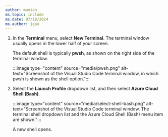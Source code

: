 ```yaml
---
author: mumian
ms.topic: include
ms.date: 07/19/2024
ms.author: jgao
---
```

1. In the **Terminal** menu, select **New Terminal**. The terminal window usually opens in the lower half of your screen.

   The default shell is typically **pwsh**, as shown on the right side of the terminal window.

    :::image type="content" source="media/pwsh.png" alt-text="Screenshot of the Visual Studio Code terminal window, in which pwsh is shown as the shell option.":::

1. Select the **Launch Profile** dropdown list, and then select **Azure Cloud Shell (Bash)**.

    :::image type="content" source="media/select-shell-bash.png" alt-text="Screenshot of the Visual Studio Code terminal window. The terminal shell dropdown list and the Azure Cloud Shell (Bash) menu item are shown.":::

   A new shell opens.
